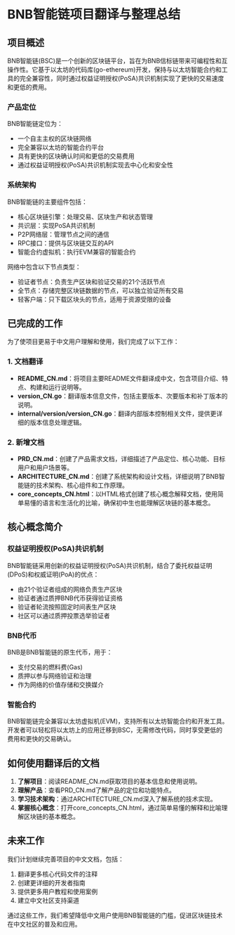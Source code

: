# BNB智能链项目翻译与整理总结

## 项目概述

BNB智能链(BSC)是一个创新的区块链平台，旨在为BNB信标链带来可编程性和互操作性。它基于以太坊的代码库(go-ethereum)开发，保持与以太坊智能合约和工具的完全兼容性，同时通过权益证明授权(PoSA)共识机制实现了更快的交易速度和更低的费用。

### 产品定位

BNB智能链定位为：
- 一个自主主权的区块链网络
- 完全兼容以太坊的智能合约平台
- 具有更快的区块确认时间和更低的交易费用
- 通过权益证明授权(PoSA)共识机制实现去中心化和安全性

### 系统架构

BNB智能链的主要组件包括：
- 核心区块链引擎：处理交易、区块生产和状态管理
- 共识层：实现PoSA共识机制
- P2P网络层：管理节点之间的通信
- RPC接口：提供与区块链交互的API
- 智能合约虚拟机：执行EVM兼容的智能合约

网络中包含以下节点类型：
- 验证者节点：负责生产区块和验证交易的21个活跃节点
- 全节点：存储完整区块链数据的节点，可以独立验证所有交易
- 轻客户端：只下载区块头的节点，适用于资源受限的设备

## 已完成的工作

为了使项目更易于中文用户理解和使用，我们完成了以下工作：

### 1. 文档翻译

- **README_CN.md**：将项目主要README文件翻译成中文，包含项目介绍、特点、构建和运行说明等。
- **version_CN.go**：翻译版本信息文件，包括主要版本、次要版本和补丁版本的说明。
- **internal/version/version_CN.go**：翻译内部版本控制相关文件，提供更详细的版本信息处理逻辑。

### 2. 新增文档

- **PRD_CN.md**：创建了产品需求文档，详细描述了产品定位、核心功能、目标用户和用户场景等。
- **ARCHITECTURE_CN.md**：创建了系统架构和设计文档，详细说明了BNB智能链的技术架构、核心组件和工作原理。
- **core_concepts_CN.html**：以HTML格式创建了核心概念解释文档，使用简单易懂的语言和生活化的比喻，确保初中生也能理解区块链的基本概念。

## 核心概念简介

### 权益证明授权(PoSA)共识机制

BNB智能链采用创新的权益证明授权(PoSA)共识机制，结合了委托权益证明(DPoS)和权威证明(PoA)的优点：

- 由21个验证者组成的网络负责生产区块
- 验证者通过质押BNB代币获得验证资格
- 验证者轮流按照固定时间表生产区块
- 社区可以通过质押投票选举验证者

### BNB代币

BNB是BNB智能链的原生代币，用于：

- 支付交易的燃料费(Gas)
- 质押以参与网络验证和治理
- 作为网络的价值存储和交换媒介

### 智能合约

BNB智能链完全兼容以太坊虚拟机(EVM)，支持所有以太坊智能合约和开发工具。开发者可以轻松将以太坊上的应用迁移到BSC，无需修改代码，同时享受更低的费用和更快的交易确认。

## 如何使用翻译后的文档

1. **了解项目**：阅读README_CN.md获取项目的基本信息和使用说明。
2. **理解产品**：查看PRD_CN.md了解产品的定位和功能特点。
3. **学习技术架构**：通过ARCHITECTURE_CN.md深入了解系统的技术实现。
4. **掌握核心概念**：打开core_concepts_CN.html，通过简单易懂的解释和比喻理解区块链的基本概念。

## 未来工作

我们计划继续完善项目的中文文档，包括：

1. 翻译更多核心代码文件的注释
2. 创建更详细的开发者指南
3. 提供更多用户教程和使用案例
4. 建立中文社区支持渠道

通过这些工作，我们希望降低中文用户使用BNB智能链的门槛，促进区块链技术在中文社区的普及和应用。